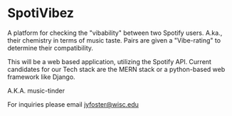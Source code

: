 # SpotiVibez
A platform for checking the "vibability" between two Spotify users. A.ka., their chemistry in terms of music taste. Pairs are given a "Vibe-rating" to determine their compatibility. 

This will be a web based application, utilizing the Spotify API. Current candidates for our Tech stack are the MERN stack or a python-based web framework like Django.

A.K.A. music-tinder

For inquiries please email jyfoster@wisc.edu 
